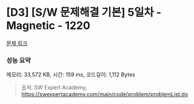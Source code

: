 # [D3] [S/W 문제해결 기본] 5일차 - Magnetic - 1220 

[문제 링크](https://swexpertacademy.com/main/code/problem/problemDetail.do?contestProbId=AV14hwZqABsCFAYD) 

### 성능 요약

메모리: 33,572 KB, 시간: 159 ms, 코드길이: 1,112 Bytes



> 출처: SW Expert Academy, https://swexpertacademy.com/main/code/problem/problemList.do